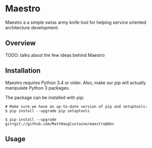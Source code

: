 # Maestro

Maestro a a simple swiss army knife tool for helping service oriented
architecture development.

## Overview

TODO: talks about the few ideas behind Maestro

## Installation

Maestro requires Python 3.4 or older. Also, make sur pip will actually
manipulate Python 3 packages.

The package can be installed with pip:

```shell
# Make sure we have an up-to-date version of pip and setuptools:
$ pip install --upgrade pip setuptools

$ pip install --upgrade git+git://github.com/MattHauglustaine/maestro@dev
```

## Usage

